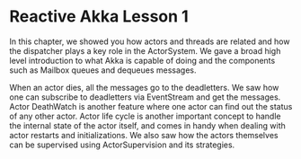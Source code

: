 # Reactive Akka Lesson 1
In this chapter, we showed you how actors and threads are related and how the dispatcher plays a key role in the ActorSystem. We gave a broad high level introduction to what Akka is capable of doing and the components such as Mailbox queues and dequeues messages.

When an actor dies, all the messages go to the deadletters. We saw how one can subscribe to deadletters via EventStream and get the messages. Actor DeathWatch is another feature where one actor can find out the status of any other actor. Actor life cycle is another important concept to handle the internal state of the actor itself, and comes in handy when dealing with actor restarts and initializations. We also saw how the actors themselves can be supervised using ActorSupervision and its strategies.
